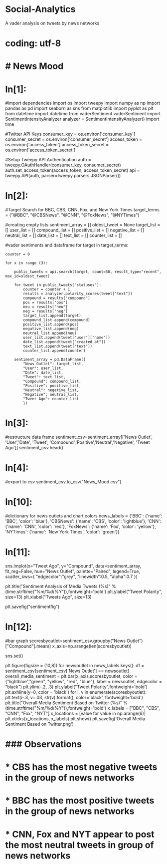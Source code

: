 # Social-Analytics
A vader analysis on tweets by news networks


# coding: utf-8

# # News Mood

# In[1]:


#import dependencies
import os
import tweepy
import numpy as np
import pandas as pd
import seaborn as sns
from matplotlib import pyplot as plt
from datetime import datetime
from vaderSentiment.vaderSentiment import SentimentIntensityAnalyzer
analyzer = SentimentIntensityAnalyzer()
import time

#Twitter API Keys
consumer_key = os.environ['consumer_key']
consumer_secret = os.environ['consumer_secret']
access_token = os.environ['access_token']
access_token_secret = os.environ['access_token_secret']

#Setup Tweepy API Authentication
auth = tweepy.OAuthHandler(consumer_key, consumer_secret)
auth.set_access_token(access_token, access_token_secret)
api = tweepy.API(auth, parser=tweepy.parsers.JSONParser())


# In[2]:


#Target Search for BBC, CBS, CNN, Fox, and New York Times
target_terms = ("@BBC", "@CBSNews", "@CNN", "@FoxNews", "@NYTimes")

#creating empty lists
sentiment_array = []
oldest_tweet = None
target_list = []
user_list = []
compound_list = []
positive_list = []
negative_list = []
neutral_list = []
date_list = []
text_list = []
counter_list = []

#vader sentiments and dataframe
for target in target_terms:
    
    counter = 0

    for x in range (3):
        
        public_tweets = api.search(target, count=50, result_type="recent", max_id=oldest_tweet)
        
        for tweet in public_tweets["statuses"]:
            counter = counter + 1
            results = analyzer.polarity_scores(tweet["text"])
            compound = results["compound"]
            pos = results["pos"]
            neu = results["neu"]
            neg = results["neg"]
            target_list.append(target)
            compound_list.append(compound)
            positive_list.append(pos)
            negative_list.append(neg)
            neutral_list.append(neu)
            user_list.append(tweet["user"]["name"])
            date_list.append(tweet["created_at"])
            text_list.append(tweet["text"])
            counter_list.append(counter)
                        
        sentiment_array = pd.DataFrame({
            "News Outlet": target_list,
            "User": user_list,
            "Date": date_list,
            "Tweet": text_list,
            "Compound": compound_list,
            "Positive": positive_list,
            "Neutral": negative_list,
            "Negative": neutral_list,
            "Tweet Ago": counter_list
            })


# In[3]:


#restructure data frame
sentiment_csv=sentiment_array[['News Outlet', 'User','Date', 'Tweet', 'Compound','Positive','Neutral','Negative', 'Tweet Ago']]
sentiment_csv.head()


# In[4]:


#export to csv
sentiment_csv.to_csv("News_Mood.csv")


# In[10]:


#dictionary for news outlets and chart colors
news_labels = {'BBC': 
                   {'name': 'BBC', 
                    'color': 'blue'},
               'CBSNews': 
                   {'name': 'CBS', 
                    'color': 'lightblue'},
               'CNN': 
                   {'name': 'CNN', 
                    'color': 'red'}, 
                'FoxNews': 
                   {'name': 'Fox', 
                    'color': 'yellow'},
               'NYTimes': 
                   {'name': 'New York Times', 
                    'color': 'green'}}


# In[11]:


sns.lmplot(x="Tweet Ago", y="Compound", data=sentiment_array, 
           fit_reg=False, hue="News Outlet", palette="Paired",
           legend=True,
           scatter_kws={
               "edgecolor":"grey",
               "linewidth":0.5,
               "alpha":0.7
           })

plt.title("Sentiment Analysis of Media Tweets (%s)" % (time.strftime("%m/%d/%Y")),fontweight='bold')
plt.ylabel("Tweet Polarity", size=13)
plt.xlabel("Tweets Ago", size=13)

plt.savefig("sentimentfig") 


# In[12]:


#bar graph
scoresbyoutlet=sentiment_csv.groupby("News Outlet")["Compound"].mean()
x_axis=np.arange(len(scoresbyoutlet))

sns.set()

plt.figure(figsize = (10,8))
for newsoutlet in news_labels.keys():
    df = sentiment_csv[sentiment_csv['News Outlet'] == newsoutlet]
    overall_media_sentiment = plt.bar(x_axis,scoresbyoutlet, color = {"lightblue","green", "yellow", "red", "blue"}, label = newsoutlet, edgecolor = "black")
plt.ylim(-.2, .3)
plt.ylabel("Tweet Polarity",fontweight='bold')
plt.axhline(y=0, color = 'black')
for i, v in enumerate(scoresbyoutlet):
    plt.text(i-.3, v+.03, str(v).format(), color='black', fontweight='bold')
plt.title("Overall Media Sentiment Based on Twitter (%s)" % (time.strftime("%m/%d/%Y")),fontweight='bold')
x_labels = ["BBC", "CBS", "CNN", "Fox", "NYT"]
x_locations = [value for value in np.arange(6)]
plt.xticks(x_locations, x_labels)
plt.show()
plt.savefig('Overall Media Sentiment Based on Twitter.png')


# ### Observations

# * CBS has the most negative tweets in the group of news networks

# * BBC has the most positive tweets in the group of news networks

# * CNN, Fox and NYT appear to post the most neutral tweets in group of news networks

